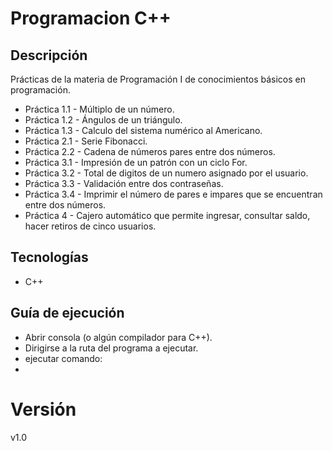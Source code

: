 # Programacion C++

## Descripción
Prácticas de la materia de Programación I de conocimientos básicos en programación.
- Práctica 1.1 - Múltiplo de un número.
- Práctica 1.2 - Ángulos de un triángulo.
- Práctica 1.3 - Calculo del sistema numérico al Americano.
- Práctica 2.1 - Serie Fibonacci.
- Práctica 2.2 - Cadena de números pares entre dos números.
- Práctica 3.1 - Impresión de un patrón con un ciclo For.
- Práctica 3.2 - Total de digitos de un numero asignado por el usuario.
- Práctica 3.3 - Validación entre dos contraseñas.
- Práctica 3.4 - Imprimir el número de pares e impares que se encuentran entre dos números.
- Práctica 4   - Cajero automático que permite ingresar, consultar saldo, hacer retiros de cinco usuarios.

## Tecnologías
- C++

## Guía de ejecución
- Abrir consola (o algún compilador para C++).
- Dirigirse a la ruta del programa a ejecutar.
- ejecutar comando:
- 

# Versión 
v1.0
